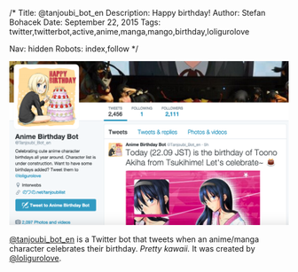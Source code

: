 /*
Title: @tanjoubi_bot_en
Description: Happy birthday!
Author: Stefan Bohacek
Date: September 22, 2015
Tags: twitter,twitterbot,active,anime,manga,mango,birthday,loligurolove

Nav: hidden
Robots: index,follow
*/

[![](/content/bots/twitterbots/images/tanjoubi_bot_en.png)](https://twitter.com/tanjoubi_bot_en)

[@tanjoubi_bot_en](https://twitter.com/tanjoubi_bot_en) is a Twitter bot that tweets when an anime/manga character celebrates their birthday. *Pretty kawaii.* It was created by [@loligurolove](https://twitter.com/loligurolove). 